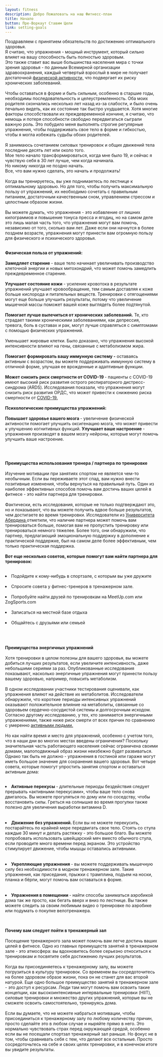 ```yaml
---
layout: fitness
description: Добро Пожаловать на наш Фитнесс-план
title: Начало
button: Пре-Воркаут Ставим Цели
link: setting-goals
---
```


 <div class="section">
                        <p class="text-xl font-bold leading-relaxed">
                            Поздравляем с принятием обязательств по достижению оптимального здоровья. <br/> Я считаю, что упражнения - мощный инструмент, который сильно влияет на вашу способность быть полностью здоровым. <br/>Это также ставит вас выше большинства населения мира с точки зрения здоровья - по данным Всемирной организации здравоохранения, каждый четвертый взрослый в мире не получает достаточной <a class="text-blue-600" href="https://www.who.int/news-room/fact-sheets/detail/physical-activity">физической активности,</a>  что подвергает их риску хронических заболеваний.<br/><br/>
        Чтобы оставаться в форме и быть сильным, особенно в старшие годы, необходимы последовательность и целеустремленность. Оба моих родителя скончались несколько лет назад из-за слабости, и было очень печально видеть, как их состояние так быстро ухудшается. Хотя многие факторы способствовали их преждевременной кончине, я считаю, что немощь и потеря способности свободно передвигаться сыграли важную роль. Это побудило меня выполнять строгие регулярные упражнения, чтобы поддерживать свое тело в форме и гибкостью, чтобы я могла избежать судьбы обоих родителей.<br/><br/>    
        Я занимаюсь сочетанием силовых тренировок и общих движений тела последние десять лет или около того.<br/> Мое тело начало трансформироваться, когда мне было 19, и сейчас я чувствую себя в 30 лет лучше, чем когда начинала. <br/> Но никому никогда не поздно начать. <br/> Все, что вам нужно сделать, это начать и продолжать!<br/><br/>
        Когда вы тренируетесь, вы уже поднимаетесь по лестнице к оптимальному здоровью. Но для того, чтобы получить максимальную пользу от упражнений, их необходимо сочетать с правильным питанием, достаточным качественным сном, управлением стрессом и целостным образом жизни.
        <br/><br/>
        Вы можете думать, что упражнения - это избавление от лишних килограммов и повышение тонуса пресса и ягодиц, но на самом деле это лишь малая часть того, что упражнения могут вам помочь, независимо от того, сколько вам лет. Даже если они начнутся в более позднем возрасте, упражнения могут принести вам огромную пользу для физического и психического здоровья.<br/><br/>
        </p>
        <p class="text-xl font-bold">
            <strong class="text-4xl">Физическая польза от упражнений:</strong>
        <br/><br/>
          <strong>  Замедляет старение </strong>- ваше тело начинает увеличивать производство клеточной энергии и новых митохондрий, что может помочь замедлить преждевременное старение.<br/><br/>
          <strong>   Улучшает состояние кожи</strong>  - усиление кровотока в результате упражнений улучшает кровообращение, тем самым доставляя к коже больше кислорода и питательных веществ. Тренировки с отягощениями могут еще больше улучшить результаты, потому что увеличение мышечной массы поможет вашей коже выглядеть более подтянутой.<br/><br/>
            <strong>Помогает лучше вылечиться от хронических заболеваний.</strong> Те, кто страдает такими хроническими заболеваниями, как депрессия, тревога, боль в суставах и рак, могут лучше справляться с симптомами с помощью физических упражнений.<br/><br/>
            Уменьшает жировые клетки. Было доказано, что упражнения высокой интенсивности влияют на гены, связанные с метаболизмом жира.<br/><br/>
            <strong>  Помогает формировать вашу иммунную систему -</strong> оставаясь активным с возрастом, вы можете поддерживать иммунную систему в отличной форме, улучшая ее врожденные и адаптивные функции.<br/><br/>
        <strong> Может снизить риск смертности от COVID-19 </strong>- пациенты с COVID-19 имеют высокий риск развития острого респираторного дистресс-синдрома (ARDS). Исследования показали, что упражнения могут снизить риск развития ОРДС, что может привести к снижению риска смертности от <a class="text-blue-600" href="https://newsroom.uvahealth.com/2020/04/15/covid-19-exercise-may-help-prevent-deadly-complication/"> COVID-19.</a>
            <br/><br/>
            <strong>Психологические преимущества упражнений:</strong>
        <br/><br/>
        <strong>  Повышает здоровье вашего мозга </strong>- увеличение физической активности помогает улучшить оксигенацию мозга, что может привести к улучшению когнитивных функций.
        <strong>Улучшает ваше настроение </strong>- упражнения производят в вашем мозгу нейроны, которые могут помочь улучшить ваше настроение.</p>
            <br/><br/>
            <p class="text-xl font-bold leading-relaxed">
            <strong class="text-4xl">Преимущества использования тренера / партнера по тренировке</strong>
        <br/><br/>
        Изучение мотивации при занятиях спортом не является чем-то необычным. Если вы переживаете этот спад, вам нужно внести позитивные изменения, чтобы вернуться на правильный путь. Один из наиболее эффективных способов помочь вам достичь ваших целей в фитнесе - это найти партнера для тренировки.
        <br/><br/>
        Фактически, есть исследования, которые не только подтверждают это, но и показывают, что вы можете получить вдвое больше результатов, чем достигаете во время тренировки. Исследователи из <a class="text-blue-600" href="https://www.abdn.ac.uk/news/10032/?action=news_details&id=10032/"> Университета Абердина </a> отметили, что наличие партнера может помочь вам тренироваться больше, помогая вам не пропустить тренировку или тренироваться немного тяжелее. Более того, они обнаружили, что партнер, предлагающий эмоциональную поддержку в дополнение к практической поддержке, был на самом деле более эффективным, чем только практическая поддержка.
        <br/><br/>
        <strong class="text-4xl">Вот еще несколько советов, которые помогут вам найти партнера для тренировок: </strong>
        <br/><br/>
        <li class="text-xl font-bold">
            Подойдите к кому-нибудь в спортзале, с которым вы уже дружите<br/><br/>
        </li>
        <li class="text-xl font-bold">
            Спросите совета у фитнес-тренеров в тренажерном зале.<br/><br/></li>
            <li class="text-xl font-bold">Попробуйте найти друзей по тренировкам на MeetUp.com или ZogSports.com</li><br/>
            <li class="text-xl font-bold">Записаться на местной базе отдыха</li><br/>
            <li class="text-xl font-bold"> Общайтесь с друзьями или семьей</li><br/><br/><br/>
            </p>
            <p class="text-xl font-bold leading-relaxed">
                <strong class="text-4xl">
            Преимущества энергичных упражнений </strong>
            <br/>
            <br/>
        Хотя тренировки в целом полезны для вашего здоровья, вы можете добиться лучших результатов, если увеличите интенсивность, даже небольшими сериями за раз. Опубликованные исследования показывают, насколько энергичные упражнения могут принести пользу вашему здоровью, например, повысить метаболизм.
        <br/><br/>
        В одном исследовании участники тестирования оценивали, как упражнения влияют на действие их метаболитов. Исследователи обнаружили, что короткие периоды интенсивных упражнений оказывают положительное влияние на метаболиты, связанные со здоровьем сердечно-сосудистой системы и долгосрочным исходом. Согласно другому исследованию, у тех, кто занимается энергичными упражнениями, также ниже риск смерти от всех причин по сравнению с умеренно <a class="text-blue-600" href="https://jamanetwork.com/journals/jamainternalmedicine/article-abstract/2772939"> активными людьми.</a>
        <br/><br/>
        Но как найти время и место для упражнений, особенно с учетом того, что в наши дни во многих местах введены ограничения? Поскольку значительная часть работающего населения сейчас ограничена своими домами, малоподвижный образ жизни неизбежно будет развиваться. Однако так быть не должно - упражнения в гостиной или гараже могут иметь большое значение для сохранения вашего здоровья. Вот четыре совета, которые помогут упростить занятия спортом и оставаться активным дома:
        <br/><br/>
        <li class="text-xl font-bold"> <strong class="text-4xl">Активные перекусы </strong>- длительные периоды бездействия следует прерывать «активными перекусами», чтобы ваше тело снова двигалось. Вы можете прогуляться по дому или по соседству, чтобы восстановить силы. Греться на солнышке во время прогулки также полезно для увеличения выработки витамина D.</li><br/><br/>
            <li class="text-xl font-bold"> <strong class="text-4xl"> Движение без упражнений.  </strong> Если вы не можете перекусить, постарайтесь по крайней мере передвигать свое тело. Стоять со стула каждые 30 минут и делать растяжку - это большое благо. Вы можете попробовать использовать швейцарский мяч вместо обычного стула, если проводите много времени перед экраном. Это устройство стимулирует движение, чтобы мышцы оставались активными.
            </li> <br/><br/>
            <li class="text-xl font-bold"> <strong class="text-4xl"> 
            Укрепляющие упражнения </strong> - вы можете поддерживать мышечную силу без необходимости в модном тренажерном зале. Такие упражнения, как приседания, прыжки с трамплина, подъем на носки, планка и бёрпи, могут помочь вам оставаться в форме.
        </li>    <br/><br/>
            <li class="text-xl font-bold"> <strong class="text-4xl"> 
            Упражнения в помещении  </strong>- найти способы заниматься аэробикой дома так же просто, как бегать вверх и вниз по лестнице. Вы также можете следить за своим любимым видео о тренировке по аэробике или подумать о покупке велотренажера.</li> 
            <br/><br/>
            <p class="text-xl font-bold leading-relaxed">
            <strong class="text-4xl">
                Почему вам следует пойти в тренажерный зал
        </strong><br/><br/>
        Посещение тренажерного зала может помочь вам легче достичь ваших целей в фитнесе. Одно из главных преимуществ занятий в тренажерном зале - это атмосфера: вы вдохновитесь более серьезно относиться к тренировкам и посвятите себя достижению лучших результатов.
        <br/><br/>
        Когда вы присоединяетесь к тренажерному залу, вы можете погрузиться в культуру тренировок. Со временем вы сосредоточитесь на более здоровом образе жизни, пока он не станет для вас второй натурой. Еще одно большое преимущество занятий в тренажерном зале - это доступ к ресурсам. Люди там могут помочь вам освоить такие концепции, как высокоинтенсивные интервальные тренировки (HIIT), силовые тренировки и множество других упражнений, которые вы не сможете освоить самостоятельно, тренируясь дома.
        <br/><br/>
        Если вы думаете, что не можете набраться мотивации, чтобы присоединиться к тренажерному залу по любому количеству причин, просто сделайте это в любом случае и ныряйте прямо в него. Это нормально чувствовать страх перед окружающей средой, особенно если вы не посещали спортзал тренажерный зал раньше. Но фокус не в том, чтобы сравнивать себя с тем, что делают все остальные. Просто сосредоточьтесь на себе и своих целях тренировки, и в конечном итоге вы увидите результаты.
        <br/><br/>
        </p>